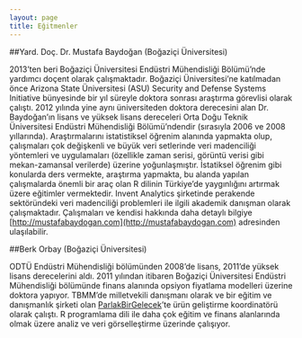 ```yaml
---
layout: page
title: Eğitmenler
---
```


##Yard. Doç. Dr. Mustafa Baydoğan (Boğaziçi Üniversitesi)

2013’ten beri Boğaziçi Üniversitesi Endüstri Mühendisliği Bölümü’nde yardımcı doçent  olarak çalışmaktadır. Boğaziçi Üniversitesi’ne katılmadan önce Arizona State Üniversitesi  (ASU) Security and Defense Systems Initiative bünyesinde bir yıl süreyle doktora sonrası  araştırma görevlisi olarak çalıştı. 2012 yılında yine aynı üniversiteden doktora derecesini  alan Dr. Baydoğan’ın lisans ve yüksek lisans dereceleri Orta Doğu Teknik Üniversitesi  Endüstri Mühendisliği Bölümü’ndendir (sırasıyla 2006 ve 2008 yıllarında). Araştırmalarını istatistiksel öğrenim alanında yapmakta olup, çalışmaları çok değişkenli ve büyük veri setlerinde veri madenciliği yöntemleri ve uygulamaları (özellikle zaman serisi, görüntü verisi gibi mekan-zamansal verilerde) üzerine yoğunlaşmıştır. İstatiksel öğrenim gibi konularda ders vermekte, araştırma yapmakta, bu alanda yapılan çalışmalarda önemli bir araç olan R dilinin Türkiye’de yaygınlığını artırmak üzere eğitimler vermektedir. Invent Analytics şirketinde perakende sektöründeki veri madenciliği problemleri ile ilgili akademik danışman olarak çalışmaktadır. Çalışmaları ve kendisi hakkında daha detaylı bilgiye [http://mustafabaydogan.com](http://mustafabaydogan.com) adresinden ulaşılabilir.

<p><a href="https://www.linkedin.com/in/mustafa-baydogan-36127a2" target="_blank"><i class="fa fa-linkedin-square fa-2x"></i></a></p>
<p><a href="" target="_blank"><i class="fa fa-twitter fa-2x"></i></a></p>


##Berk Orbay (Boğaziçi Üniversitesi)

ODTÜ Endüstri Mühendisliği bölümünden 2008’de lisans, 2011’de yüksek lisans  derecelerini aldı. 2011 yılından itibaren Boğaziçi Üniversitesi Endüstri Mühendisliği  bölümünde finans alanında opsiyon fiyatlama modelleri üzerine doktora yapıyor.  TBMM’de milletvekili danışmanı olarak ve bir eğitim ve danışmanlık şirketi olan [ParlakBirGelecek](http://parlakbirgelecek.com)’te ürün geliştirme koordinatörü olarak çalıştı. R programlama dili ile daha çok eğitim ve finans alanlarında olmak üzere analiz ve veri görselleştirme üzerinde çalışıyor.

<p><a href="https://tr.linkedin.com/in/berkorbay" target="_blank"><i class="fa fa-linkedin-square fa-4x"></i></a></p>
<p><a href="" target="_blank"><i class="fa fa-twitter fa-2x"></i></a></p>

<!---
<p class="message">
  Hey there! This page is included as an example. Feel free to customize it for your own use upon downloading. Carry on!
</p>

In the novel, *The Strange Case of Dr. Jeykll and Mr. Hyde*, Mr. Poole is Dr. Jekyll's virtuous and loyal butler. Similarly, Poole is an upstanding and effective butler that helps you build Jekyll themes. It's made by [@mdo](https://twitter.com/mdo).

There are currently two themes built on Poole:

* [Hyde](http://hyde.getpoole.com)
* [Lanyon](http://lanyon.getpoole.com)

Learn more and contribute on [GitHub](https://github.com/poole).

## Setup

Some fun facts about the setup of this project include:

* Built for [Jekyll](http://jekyllrb.com)
* Developed on GitHub and hosted for free on [GitHub Pages](https://pages.github.com)
* Coded with [Sublime Text 2](http://sublimetext.com), an amazing code editor
* Designed and developed while listening to music like [Blood Bros Trilogy](https://soundcloud.com/maddecent/sets/blood-bros-series)

Have questions or suggestions? Feel free to [open an issue on GitHub](https://github.com/poole/issues/new) or [ask me on Twitter](https://twitter.com/mdo).

Thanks for reading!
-->
